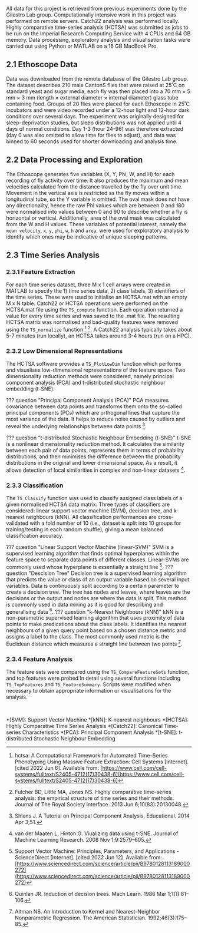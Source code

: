All data for this project is retrieved from previous experiments done by the Gilestro Lab group. Computationally intensive work in this project was performed on remote servers. Catch22 analysis was performed locally. Highly comparative time-series analysis (HCTSA) was submitted as jobs to be run on the Imperial Research Computing Service with 4 CPUs and 64 GB memory. Data processing, exploratory analysis and visualisation tasks were carried out using Python or MATLAB on a 16 GB MacBook Pro.

## 2.1 Ethoscope Data

Data was downloaded from the remote database of the Gilestro Lab group. The dataset describes 210 male CantonS flies that were raised at 25˚C on standard yeast and sugar media, each fly was then placed into a 70 mm × 5 mm × 3 mm (length × external diameter × internal diameter) glass tube containing food. Groups of 20 flies were placed for each Ethoscope in 25˚C incubators and were video recorded under a 12-hour light and 12-hour dark conditions over several days. The experiment was originally designed for sleep-deprivation studies, but sleep distributions was not applied until 4 days of normal conditions. Day 1-3 (hour 24-96) was therefore extracted (day 0 was also omitted to allow time for flies to adjust), and data was binned to 60 seconds used for shorter downloading and analysis time.

## 2.2 Data Processing and Exploration

The Ethoscope generates five variables (X, Y, Phi, W, and H) for each recording of fly activity over time. It also produces the maximum and mean velocities calculated from the distance travelled by the fly over unit time. Movement in the vertical axis is restricted as the fly moves within a longitudinal tube, so the Y variable is omitted. The oval mask does not have any directionality, hence the raw Phi values which are between 0 and 180 were normalised into values between 0 and 90 to describe whether a fly is horizontal or vertical. Additionally, area of the oval mask was calculated from the W and H values. These variables of potential interest, namely the `mean velocity`, `x`, `y`, `phi`, `w`, `h` and `area`, were used for exploratory analysis to identify which ones may be indicative of unique sleeping patterns. 


## 2.3 Time Series Analysis

### 2.3.1 Feature Extraction

For each time series dataset, three M x 1 cell arrays were created in MATLAB to specify the 1) time series data, 2) class labels, 3) identifiers of the time series. These were used to initialise an HCTSA.mat with an empty M x N table. Catch22 or HCTSA operations were performed on the HCTSA.mat file using the `TS_compute` function. Each operation returned a value for every time series and was saved to the .mat file. The resulting HCTSA matrix was normalised and bad-quality features were removed using the `TS_normalize` function [^1] [^2]. A  Catch22 analysis typically takes about 5-7 minutes (run locally), an HCTSA takes around 3-4 hours (run on a HPC). 

### 2.3.2 Low Dimensional Representations

The HCTSA software provides a `TS_PlotLowDim` function which performs and visualises low-dimensional representations of the feature space. Two dimensionality reduction methods were considered, namely principal component analysis (PCA) and t-distributed stochastic neighbour embedding (t-SNE). 

??? question "Principal Component Analysis (PCA)"
    PCA measures covariance between data points and transforms them onto the so-called principal components (PCs) which are orthogonal lines that capture the most variance of the data. It helps to reduce noise caused by outliers and reveal the underlying relationships between data points [^3].

??? question "t-distributed Stochastic Neighbour Embedding (t-SNE)"
    t-SNE is a nonlinear dimensionality reduction method. It calculates the similarity between each pair of data points, represents them in terms of probability distributions, and then minimises the difference between the probability distributions in the original and lower dimensional space. As a result, it allows detection of local similarities in complex and non-linear datasets [^4].


### 2.3.3 Classification

The `TS_Classify` function was used to classify assigned class labels of a given normalised HCTSA data matrix. Three types of classifiers are considered: linear support vector machine (SVM), decision tree, and k-nearest neighbours (kNN). All classification performances are cross-validated with a fold number of 10 (i.e., dataset is split into 10 groups for training/testing in each random shuffle), giving a mean balanced classification accuracy.

??? question "Linear Support Vector Machine (linear-SVM)"
    SVM is a supervised learning algorithm that finds optimal hyperplanes within the feature space to separate data points of different classes. Linear-SVMs are commonly used whose hyperplane is essentially a straight line [^5]. 
??? question "Descision Tree"
    Decision tree is a supervised learning algorithm that predicts the value or class of an output variable based on several input variables. Data is continuously split according to a certain parameter to create a decision tree. The tree has nodes and leaves, where leaves are the decisions or the output and nodes are where the data is split. This method is commonly used in data mining as it is good for describing and generalising data [^6].
??? question "k-Nearest Neighbours (kNN)"
    kNN is a non-parametric supervised learning algorithm that uses proximity of data points to make predications about the class labels. It identifies the nearest neighbours of a given query point based on a chosen distance metric and assigns a label to the class. The most commonly used metric is the Euclidean distance which measures a straight line between two points [^7].


### 2.3.4 Feature Analysis

The feature sets were compared using the `TS_CompareFeatureSets` function, and top features were probed in detail using several functions including `TS_TopFeatures` and `TS_FeatureSummary`.  Scripts were modified when necessary to obtain appropriate information or visualisations for the analysis. 

</br>

*[SVM]: Support Vector Machine
*[kNN]: K-nearest neighbours
*[HCTSA]: Highly Comparative Time Series Analysis
*[Catch22]: Canonical Time-series Characteristics
*[PCA]: Principal Component Analysis
*[t-SNE]: t-distributed Stochastic Neighbour Embedding

[^1]: hctsa: A Computational Framework for Automated Time-Series Phenotyping Using Massive Feature Extraction: Cell Systems [Internet]. [cited 2022 Jun 6]. Available from: [https://www.cell.com/cell-systems/fulltext/S2405-4712(17)30438-6](https://www.cell.com/cell-systems/fulltext/S2405-4712(17)30438-6)
[^2]: Fulcher BD, Little MA, Jones NS. Highly comparative time-series analysis: the empirical structure of time series and their methods. Journal of The Royal Society Interface. 2013 Jun 6;10(83):20130048. 
[^3]: Shlens J. A Tutorial on Principal Component Analysis. Educational. 2014 Apr 3;51. 
[^4]: van der Maaten L, Hinton G. Viualizing data using t-SNE. Journal of Machine Learning Research. 2008 Nov 1;9:2579–605. 
[^5]: Support Vector Machine: Principles, Parameters, and Applications - ScienceDirect [Internet]. [cited 2022 Jun 12]. Available from: [https://www.sciencedirect.com/science/article/pii/B9780128113189000272](https://www.sciencedirect.com/science/article/pii/B9780128113189000272)
[^6]: Quinlan JR. Induction of decision trees. Mach Learn. 1986 Mar 1;1(1):81–106. 
[^7]: Altman NS. An Introduction to Kernel and Nearest-Neighbor Nonparametric Regression. The American Statistician. 1992;46(3):175–85. 


